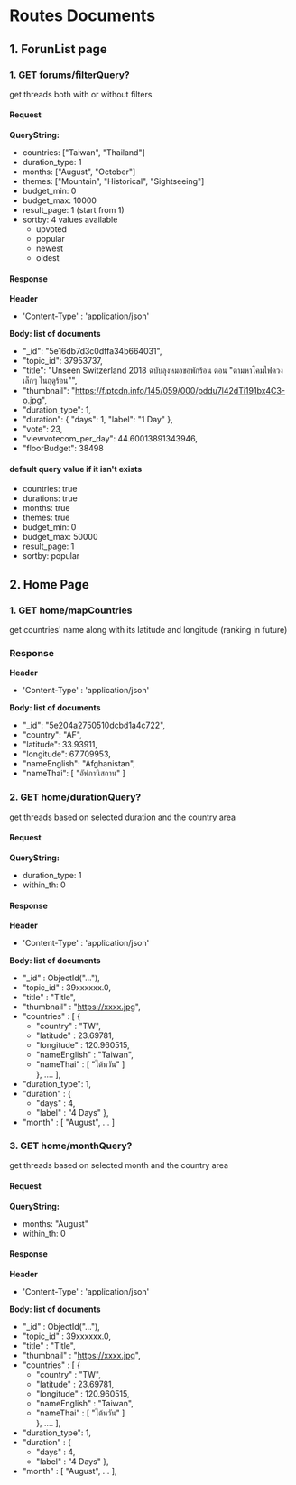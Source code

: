 # Routes Documents
## 1. ForunList page
### 1. GET forums/filterQuery?
get threads both with or without filters

#### Request
**QueryString:**
- countries: ["Taiwan", "Thailand"]
- duration_type: 1
- months: ["August", "October"]
- themes: ["Mountain", "Historical", "Sightseeing"]
- budget_min: 0
- budget_max: 10000
- result_page: 1 (start from 1)
- sortby: 4 values available
    - upvoted
    - popular
    - newest
    - oldest

#### Response
**Header**
- 'Content-Type' : 'application/json'

**Body: list of documents**
- "_id": "5e16db7d3c0dffa34b664031",
- "topic_id": 37953737,
- "title": "Unseen Switzerland 2018 ฉบับลุงหมอขอพักร้อน ตอน \"ตามหาโคมไฟดวงเล็กๆ ในฤดูร้อน\"",
- "thumbnail": "https://f.ptcdn.info/145/059/000/pddu7l42dTi191bx4C3-o.jpg",
- "duration_type": 1,
-  "duration": {
      "days": 1,
      "label": "1 Day"
  },
- "vote": 23,
- "viewvotecom_per_day": 44.60013891343946,
- "floorBudget": 38498

#### default query value if it isn't exists
- countries: true
- durations: true
- months: true
- themes: true
- budget_min: 0
- budget_max: 50000
- result_page: 1
- sortby: popular

## 2. Home Page
### 1. GET home/mapCountries
get countries' name along with its latitude and longitude (ranking in future)

### Response
**Header**
- 'Content-Type' : 'application/json'

**Body: list of documents**
- "_id": "5e204a2750510dcbd1a4c722",
- "country": "AF",
- "latitude": 33.93911,
- "longitude": 67.709953,
- "nameEnglish": "Afghanistan",
- "nameThai": [
    "อัฟกานิสถาน"
]

### 2. GET home/durationQuery?
get threads based on selected duration and the country area

#### Request
**QueryString:**
- duration_type: 1
- within_th: 0

#### Response
**Header**
- 'Content-Type' : 'application/json'

**Body: list of documents**
- "_id" : ObjectId("..."),
- "topic_id" : 39xxxxxx.0,
- "title" : "Title",
- "thumbnail" : "https://xxxx.jpg",
- "countries" : [ 
        {
    - "country" : "TW",
    - "latitude" : 23.69781,
    - "longitude" : 120.960515,
    - "nameEnglish" : "Taiwan",
    - "nameThai" : [  "ไต้หวัน" ] <br>
        }, ....
    ],
- "duration_type": 1,
- "duration" : {
    - "days" : 4,
    - "label" : "4 Days"
    },
- "month" : [ "August", ... ]

### 3. GET home/monthQuery?
get threads based on selected month and the country area

#### Request
**QueryString:**
- months: "August"
- within_th: 0

#### Response
**Header**
- 'Content-Type' : 'application/json'

**Body: list of documents**
- "_id" : ObjectId("..."),
- "topic_id" : 39xxxxxx.0,
- "title" : "Title",
- "thumbnail" : "https://xxxx.jpg",
- "countries" : [ 
        {
    - "country" : "TW",
    - "latitude" : 23.69781,
    - "longitude" : 120.960515,
    - "nameEnglish" : "Taiwan",
    - "nameThai" : [  "ไต้หวัน" ] <br>
        }, ....
    ],
- "duration_type": 1,
- "duration" : {
    - "days" : 4,
    - "label" : "4 Days"
    },
- "month" : [ "August", ... ],